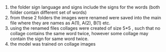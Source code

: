 1) the folder sign language and signs include the signs for the words (both folder contain different set of words)
2) from these 2 folders the images were renamed were saved into the main file where they are names as A(1), A(2), B(1) etc. 
3) using the renamed files collages were created of size 5*5 , such that no collage contains the same word twice, however some collage may contain the sign for same word twice.
4) the model was trained on collage images
